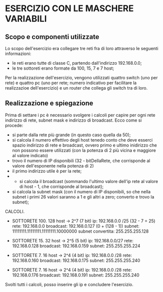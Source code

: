 # ESERCIZIO CON LE MASCHERE VARIABILI

## Scopo e componenti utilizzate
Lo scopo dell'esercizio era collegare tre reti fra di loro attraverso le seguenti informazioni:
- le reti erano tutte di classe C, partendo dall'indirizzo 192.168.0.0;
- le tre sottoreti erano formate da 100, 15, 7 e 7 host;

Per la realizzazione dell'esercizio, vengono utilizzati quattro switch (uno per rete) e quattro pc (uno per rete; numero indicativo per facilitare la realizzazioe dell'esercizio) e un router che collega gli switch tra di loro.

## Realizzazione e spiegazione
Prima di settare i pc è necessario svolgere i calcoli per capire per ogni rete indirizzo di rete, subnet mask e indirizzo di broadcast.
Ecco come si procede:
- si parte dalla rete più grande (in questo caso quella da 50);
- si calcola il numero effettivo degli host tenedo conto che deve esserci spazio indirizzo di rete e broadcast, ovvero primo e ultimo inidirizzo che non possono essere utilizzati (con la potenza di 2 più vicina e maggiore al valore indicato)
- trovo il numero di IP disponibili (32 - bitDellaRete, che corrisponde al valore dell'esponente nella potenza di 2)
- il primo indirizzo utile è per la rete;
- - si calcola il broadcast (sommando l'ultimo valore dell'ip rete al valore di host - 1, che corrisponde al broadcast);
- si calcola la subnet mask (con il numero di IP disponibili, so che nella subnet i primi 26 valori saranno a 1 e gli altri a zero; converto e trovo la subnet);

CALCOLI.

- SOTTORETE 100.
128 host -> 2^7 (7 bit)
ip: 192.168.0.0 /25 (32 - 7 = 25)
rete: 192.168.0.0
broadcast: 192.168.0.127 (0 + (128 - 1))
subnet: 11111111.11111111.11111111.10000000
subnet convertita: 255.255.255.128

- SOTTORETE 15.
32 host -> 2^5 (5 bit)
ip: 192.168.0.0/27
rete: 192.168.0.128
broadcast: 192.168.0.159
subnet: 255.255.255.224

- SOTTORETE 7.
16 host -> 2^4 (4 bit)
ip: 192.168.0.0 /28
rete: 192.168.0.160
broadcast: 192.168.0.175
subnet: 255.255.255.240

- SOTTORETE 7.
16 host -> 2^4 (4 bit)
ip: 192.168.0.0 /28
rete: 192.168.0.176
broadcast: 192.168.0.191
subnet: 255.255.255.240

Svolti tutti i calcoli, posso inserire gli ip e concludere l'esercizio.
